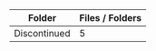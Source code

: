 | Folder       |   Files / Folders |
|--------------|-------------------|
| Discontinued |                 5 |